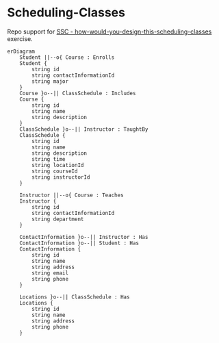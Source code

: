 # Scheduling-Classes

Repo support for [SSC - how-would-you-design-this-scheduling-classes](https://www.sqlservercentral.com/articles/how-would-you-design-this-scheduling-classes) exercise.




```mermaid
erDiagram
    Student ||--o{ Course : Enrolls
    Student {
        string id
        string contactInformationId
        string major
    }
    Course }o--|| ClassSchedule : Includes
    Course {
        string id
        string name
        string description
    }
    ClassSchedule }o--|| Instructor : TaughtBy
    ClassSchedule {
        string id
        string name
        string description
        string time
        string locationId
        string courseId
        string instructorId
    }
    
    Instructor ||--o{ Course : Teaches
    Instructor {
        string id
        string contactInformationId
        string department
    }

    ContactInformation }o--|| Instructor : Has
    ContactInformation }o--|| Student : Has
    ContactInformation {
        string id
        string name
        string address
        string email
        string phone
    }

    Locations }o--|| ClassSchedule : Has
    Locations {
        string id
        string name
        string address
        string phone
    }
```
